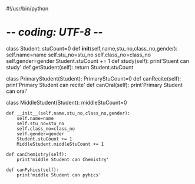 #!/usr/bin/python
# -*- coding: UTF-8 -*-
class Student:
    stuCount=0
    def __init__(self,name,stu_no,class_no,gender):
        self.name=name
        self.stu_no=stu_no
        self.class_no=class_no
        self.gender=gender
        Student.stuCount += 1
    def study(self):
        print'Stuent can study'
    def getStudent(self):
        return Student.stuCount

class PrimaryStudent(Student):
    PrimaryStuCount=0
    def canRecite(self):
        print'Primary Student can recite'
    def canOral(self):
        print'Primary Student can oral'

class MiddleStudent(Student):
    middleStuCount=0

    def __init__(self,name,stu_no,class_no,gender):
        self.name=name
        self.stu_no=stu_no
        self.class_no=class_no
        self.gender=gender
        Student.stuCount += 1
        MiddleStudent.middleStuCount += 1

    def canChemistry(self):
        print'middle Student can Chemistry'

    def canPyhics(self):
        print'middle Student can pyhics'
